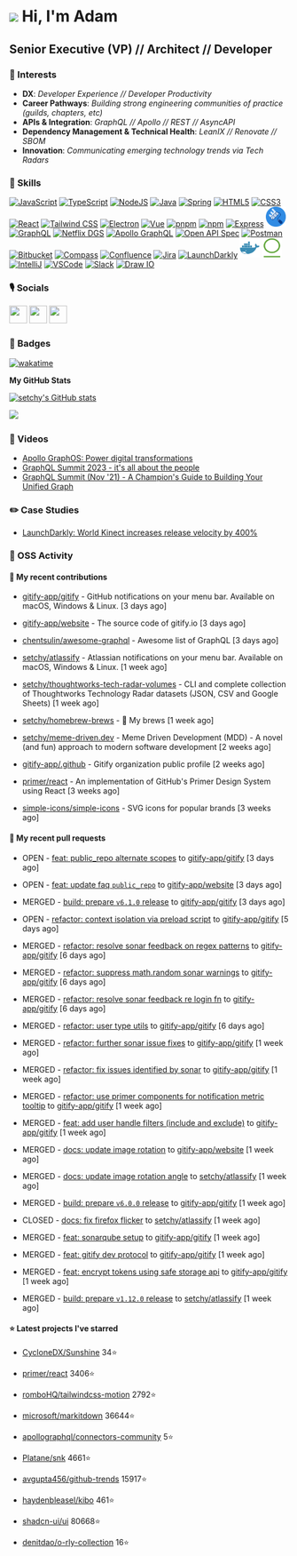 ![](https://user-images.githubusercontent.com/18350557/176309783-0785949b-9127-417c-8b55-ab5a4333674e.gif) Hi, I'm Adam
============================================================================================================================

Senior Executive (VP) // Architect // Developer
-----------------------------------------------

### 🔭 Interests

- **DX**: *Developer Experience // Developer Productivity*
- **Career Pathways**: *Building strong engineering communities of practice (guilds, chapters, etc)*
- **APIs & Integration**: *GraphQL // Apollo // REST // AsyncAPI*
- **Dependency Management & Technical Health**: *LeanIX // Renovate // SBOM*
- **Innovation**: *Communicating emerging technology trends via Tech Radars*

### 💪 Skills

<p align="left">
  <a href="https://developer.mozilla.org/en-US/docs/Web/JavaScript" target="_blank" rel="noreferrer"><img src="https://raw.githubusercontent.com/danielcranney/readme-generator/main/public/icons/skills/javascript-colored.svg" width="36" height="36" alt="JavaScript" /></a>
  <a href="https://www.typescriptlang.org/" target="_blank" rel="noreferrer"><img src="https://raw.githubusercontent.com/danielcranney/readme-generator/main/public/icons/skills/typescript-colored.svg" width="36" height="36" alt="TypeScript" /></a>
  <a href="https://nodejs.org/en/" target="_blank" rel="noreferrer"><img src="https://raw.githubusercontent.com/danielcranney/readme-generator/main/public/icons/skills/nodejs-colored.svg" width="36" height="36" alt="NodeJS" /></a>
  <a href="https://www.oracle.com/java/" target="_blank" rel="noreferrer"><img src="https://raw.githubusercontent.com/danielcranney/readme-generator/main/public/icons/skills/java-colored.svg" width="36" height="36" alt="Java" /></a>
  <a href="https://spring.io/" target="_blank" rel="noreferrer"><img src="https://cdn.worldvectorlogo.com/logos/spring-3.svg" width="36" height="36" alt="Spring" /></a> 
  <a href="https://developer.mozilla.org/en-US/docs/Glossary/HTML5" target="_blank" rel="noreferrer"><img src="https://raw.githubusercontent.com/danielcranney/readme-generator/main/public/icons/skills/html5-colored.svg" width="36" height="36" alt="HTML5" /></a>
  <a href="https://www.w3.org/TR/CSS/#css" target="_blank" rel="noreferrer"><img src="https://raw.githubusercontent.com/danielcranney/readme-generator/main/public/icons/skills/css3-colored.svg" width="36" height="36" alt="CSS3" /></a>
  <a href="https://react.dev/" target="_blank" rel="noreferrer"><img src="https://cdn.worldvectorlogo.com/logos/react-2.svg" width="36" height="36" alt="React" /></a>
  <a href="https://tailwindcss.com/" target="_blank" rel="noreferrer"><img src="https://cdn.worldvectorlogo.com/logos/tailwind-css-2.svg" width="36" height="36" alt="Tailwind CSS" /></a>
  <a href="https://www.electronjs.org/" target="_blank" rel="noreferrer"><img src="https://cdn.worldvectorlogo.com/logos/electron-1.svg" width="36" height="36" alt="Electron" /></a>
  <a href="https://vuejs.org/" target="_blank" rel="noreferrer"><img src="https://cdn.worldvectorlogo.com/logos/vue-9.svg" width="36" height="36" alt="Vue" /></a>
  <a href="https://pnpm.io/" target="_blank" rel="noreferrer"><img src="https://encrypted-tbn0.gstatic.com/images?q=tbn:ANd9GcSGcwBnoTNg212cvEclMX-_qRw_P-_odFp3aafVal77Hg&s" width="36" height="36" alt="pnpm" /></a>
  <a href="https://www.npmjs.com/" target="_blank" rel="noreferrer"><img src="https://cdn.worldvectorlogo.com/logos/npm-square-red-1.svg" width="36" height="36" alt="npm" /></a>
  <a href="https://expressjs.com/" target="_blank" rel="noreferrer"><img src="https://raw.githubusercontent.com/danielcranney/readme-generator/main/public/icons/skills/express-colored.svg" width="36" height="36" alt="Express" /></a>
  <a href="https://docs.renovatebot.com/" target="_blank" rel="noreferrer"><img src="https://raw.githubusercontent.com/renovatebot/renovate/refs/heads/main/docs/usage/assets/images/logo.png" width="36" height="36" alt="Renovate" /></a>
  <a href="https://graphql.org/" target="_blank" rel="noreferrer"><img src="https://raw.githubusercontent.com/danielcranney/readme-generator/main/public/icons/skills/graphql-colored.svg" width="36" height="36" alt="GraphQL" /></a>
  <a href="https://netflix.github.io/dgs/" target="_blank" rel="noreferrer"><img src="https://raw.githubusercontent.com/Netflix/dgs/main/docs/images/dgs-framework-brand/Icon/dgs-icon--blue.svg" width="36" height="36" alt="Netflix DGS" /></a>
  <a href="https://apollographql.com/" target="_blank" rel="noreferrer"><img src="https://cdn.worldvectorlogo.com/logos/apollo-graphql-compact.svg" width="36" height="36" alt="Apollo GraphQL" /></a>
  <a href="https://swagger.io/specification/" target="_blank" rel="noreferrer"><img src="https://cdn.worldvectorlogo.com/logos/openapi-1.svg" width="36" height="36" alt="Open API Spec" /></a>
  <a href="https://www.postman.com//" target="_blank" rel="noreferrer"><img src="https://cdn.worldvectorlogo.com/logos/postman.svg" width="36" height="36" alt="Postman" /></a>
  <a href="https://www.atlassian.com/software/bitbucket" target="_blank" rel="noreferrer"><img src="https://cdn.worldvectorlogo.com/logos/bitbucket-icon.svg" width="36" height="36" alt="Bitbucket" /></a>
  <a href="https://www.atlassian.com/software/compass" target="_blank" rel="noreferrer"><img src="https://cdn.worldvectorlogo.com/logos/atlassian-compass-1.svg" width="36" height="36" alt="Compass" /></a>
  <a href="https://www.atlassian.com/software/confluence" target="_blank" rel="noreferrer"><img src="https://cdn.worldvectorlogo.com/logos/confluence-1.svg" width="36" height="36" alt="Confluence" /></a>
  <a href="https://www.atlassian.com/software/jira" target="_blank" rel="noreferrer"><img src="https://cdn.worldvectorlogo.com/logos/jira-1.svg" width="36" height="36" alt="Jira" /></a>
  <a href="https://launchdarkly.com/" target="_blank" rel="noreferrer"><img src="https://cdn.worldvectorlogo.com/logos/launchdarkly-2.svg" width="36" height="36" alt="LaunchDarkly" /></a>
  <a href="https://docker.com/" target="_blank" rel="noreferrer"><img src="https://raw.githubusercontent.com/nx211/homer-icons/master/png/docker.png" width="36" height="36" alt="Docker" /></a>
  <a href="https://jfrog.com/artifactory/" target="_blank" rel="noreferrer"><img src="https://raw.githubusercontent.com/nx211/homer-icons/master/png/artifactory.png" width="36" height="36" alt="Artifactory" /></a>
  <a href="https://www.jetbrains.com/idea/" target="_blank" rel="noreferrer"><img src="https://cdn.worldvectorlogo.com/logos/intellij-idea-1.svg" width="36" height="36" alt="IntelliJ" /></a>
  <a href="https://code.visualstudio.com/" target="_blank" rel="noreferrer"><img src="https://cdn.worldvectorlogo.com/logos/visual-studio-code-1.svg" width="36" height="36" alt="VSCode" /></a>
  <a href="https://slack.com/" target="_blank" rel="noreferrer"><img src="https://cdn.worldvectorlogo.com/logos/slack-new-logo.svg" width="36" height="36" alt="Slack" /></a>
  <a href="https://drawio-app.com/" target="_blank" rel="noreferrer"><img src="https://cdn.worldvectorlogo.com/logos/draw-io.svg" width="36" height="36" alt="Draw IO" /></a>
</p>

                      

### 🎙️ Socials
                  
<p align="left">
  <a href="https://www.github.com/setchy" target="_blank" rel="noreferrer"><img src="https://raw.githubusercontent.com/danielcranney/readme-generator/main/public/icons/socials/github.svg" width="32" height="32" /></a>
  <a href="https://www.linkedin.com/in/adamsetch" target="_blank" rel="noreferrer"><img src="https://raw.githubusercontent.com/danielcranney/readme-generator/main/public/icons/socials/linkedin.svg" width="32" height="32" /></a>
  <a href="https://www.twitter.com/setchy87" target="_blank" rel="noreferrer"><img src="https://raw.githubusercontent.com/danielcranney/readme-generator/main/public/icons/socials/twitter.svg" width="32" height="32" /></a>
</p>

### 📛 Badges

[![wakatime](https://wakatime.com/badge/user/2b948ae2-4be1-4020-8a57-7de60b53fe1d.svg)](https://wakatime.com/@2b948ae2-4be1-4020-8a57-7de60b53fe1d)

<b>My GitHub Stats</b>

<a href="http://www.github.com/setchy"><img src="https://github-readme-stats.vercel.app/api?username=setchy&show_icons=true&hide=&count_private=true&title_color=0891b2&text_color=ffffff&icon_color=0891b2&bg_color=1c1917&hide_border=true&show_icons=true" alt="setchy's GitHub stats" /></a>

<a href="http://www.github.com/setchy"><img src="https://github-readme-streak-stats.herokuapp.com/?user=setchy&stroke=ffffff&background=1c1917&ring=0891b2&fire=0891b2&currStreakNum=ffffff&currStreakLabel=0891b2&sideNums=ffffff&sideLabels=ffffff&dates=ffffff&hide_border=true" /></a>

### 📼 Videos

- [Apollo GraphOS: Power digital transformations](https://www.apollographql.com/enterprise?wvideo=4fu2lsjssc)
- [GraphQL Summit 2023 - it's all about the people](https://www.youtube.com/watch?v=090IWEcHbJc)
- [GraphQL Summit (Nov '21) - A Champion's Guide to Building Your Unified Graph](https://www.apollographql.com/events/roundtable/graphql-summit-november-2021/a-champions-guide-to-building-your-unified-graph)

### ✏️ Case Studies

- [LaunchDarkly: World Kinect increases release velocity by 400%](https://launchdarkly.com/case-studies/world-kinect/)

### 🎯 OSS Activity
#### 🚀 My recent contributions



- [gitify-app/gitify](https://github.com/gitify-app/gitify) - GitHub notifications on your menu bar. Available on macOS, Windows &amp; Linux. [3 days ago]

- [gitify-app/website](https://github.com/gitify-app/website) - The source code of gitify.io [3 days ago]

- [chentsulin/awesome-graphql](https://github.com/chentsulin/awesome-graphql) - Awesome list of GraphQL [3 days ago]

- [setchy/atlassify](https://github.com/setchy/atlassify) - Atlassian notifications on your menu bar. Available on macOS, Windows &amp; Linux.  [1 week ago]

- [setchy/thoughtworks-tech-radar-volumes](https://github.com/setchy/thoughtworks-tech-radar-volumes) - CLI and complete collection of Thoughtworks Technology Radar datasets (JSON, CSV and Google Sheets) [1 week ago]

- [setchy/homebrew-brews](https://github.com/setchy/homebrew-brews) - 🍻 My brews [1 week ago]

- [setchy/meme-driven.dev](https://github.com/setchy/meme-driven.dev) - Meme Driven Development (MDD) - A novel (and fun) approach to modern software development [2 weeks ago]

- [gitify-app/.github](https://github.com/gitify-app/.github) - Gitify organization public profile [2 weeks ago]

- [primer/react](https://github.com/primer/react) - An implementation of GitHub&#39;s Primer Design System using React [3 weeks ago]

- [simple-icons/simple-icons](https://github.com/simple-icons/simple-icons) - SVG icons for popular brands [3 weeks ago]

#### 🎉 My recent pull requests



- OPEN - [feat: public_repo alternate scopes](https://github.com/gitify-app/gitify/pull/1831) to [gitify-app/gitify](https://github.com/gitify-app/gitify) [3 days ago]

- OPEN - [feat: update faq `public_repo`](https://github.com/gitify-app/website/pull/344) to [gitify-app/website](https://github.com/gitify-app/website) [3 days ago]

- MERGED - [build: prepare `v6.1.0` release](https://github.com/gitify-app/gitify/pull/1829) to [gitify-app/gitify](https://github.com/gitify-app/gitify) [3 days ago]

- OPEN - [refactor: context isolation via preload script](https://github.com/gitify-app/gitify/pull/1826) to [gitify-app/gitify](https://github.com/gitify-app/gitify) [5 days ago]

- MERGED - [refactor: resolve sonar feedback on regex patterns](https://github.com/gitify-app/gitify/pull/1825) to [gitify-app/gitify](https://github.com/gitify-app/gitify) [6 days ago]

- MERGED - [refactor: suppress math.random sonar warnings](https://github.com/gitify-app/gitify/pull/1824) to [gitify-app/gitify](https://github.com/gitify-app/gitify) [6 days ago]

- MERGED - [refactor: resolve sonar feedback re login fn](https://github.com/gitify-app/gitify/pull/1823) to [gitify-app/gitify](https://github.com/gitify-app/gitify) [6 days ago]

- MERGED - [refactor: user type utils](https://github.com/gitify-app/gitify/pull/1820) to [gitify-app/gitify](https://github.com/gitify-app/gitify) [6 days ago]

- MERGED - [refactor: further sonar issue fixes](https://github.com/gitify-app/gitify/pull/1819) to [gitify-app/gitify](https://github.com/gitify-app/gitify) [1 week ago]

- MERGED - [refactor: fix issues identified by sonar](https://github.com/gitify-app/gitify/pull/1818) to [gitify-app/gitify](https://github.com/gitify-app/gitify) [1 week ago]

- MERGED - [refactor: use primer components for notification metric tooltip](https://github.com/gitify-app/gitify/pull/1814) to [gitify-app/gitify](https://github.com/gitify-app/gitify) [1 week ago]

- MERGED - [feat: add user handle filters (include and exclude)](https://github.com/gitify-app/gitify/pull/1813) to [gitify-app/gitify](https://github.com/gitify-app/gitify) [1 week ago]

- MERGED - [docs: update image rotation](https://github.com/gitify-app/website/pull/337) to [gitify-app/website](https://github.com/gitify-app/website) [1 week ago]

- MERGED - [docs: update image rotation angle](https://github.com/setchy/atlassify/pull/609) to [setchy/atlassify](https://github.com/setchy/atlassify) [1 week ago]

- MERGED - [build: prepare `v6.0.0` release](https://github.com/gitify-app/gitify/pull/1806) to [gitify-app/gitify](https://github.com/gitify-app/gitify) [1 week ago]

- CLOSED - [docs: fix firefox flicker](https://github.com/setchy/atlassify/pull/607) to [setchy/atlassify](https://github.com/setchy/atlassify) [1 week ago]

- MERGED - [feat: sonarqube setup](https://github.com/gitify-app/gitify/pull/1805) to [gitify-app/gitify](https://github.com/gitify-app/gitify) [1 week ago]

- MERGED - [feat: gitify dev protocol](https://github.com/gitify-app/gitify/pull/1801) to [gitify-app/gitify](https://github.com/gitify-app/gitify) [1 week ago]

- MERGED - [feat: encrypt tokens using safe storage api](https://github.com/gitify-app/gitify/pull/1800) to [gitify-app/gitify](https://github.com/gitify-app/gitify) [1 week ago]

- MERGED - [build: prepare `v1.12.0` release](https://github.com/setchy/atlassify/pull/595) to [setchy/atlassify](https://github.com/setchy/atlassify) [1 week ago]

#### ⭐ Latest projects I've starred



- [CycloneDX/Sunshine](https://github.com/CycloneDX/Sunshine) 34⭐

- [primer/react](https://github.com/primer/react) 3406⭐

- [romboHQ/tailwindcss-motion](https://github.com/romboHQ/tailwindcss-motion) 2792⭐

- [microsoft/markitdown](https://github.com/microsoft/markitdown) 36644⭐

- [apollographql/connectors-community](https://github.com/apollographql/connectors-community) 5⭐

- [Platane/snk](https://github.com/Platane/snk) 4661⭐

- [avgupta456/github-trends](https://github.com/avgupta456/github-trends) 15917⭐

- [haydenbleasel/kibo](https://github.com/haydenbleasel/kibo) 461⭐

- [shadcn-ui/ui](https://github.com/shadcn-ui/ui) 80668⭐

- [denitdao/o-rly-collection](https://github.com/denitdao/o-rly-collection) 16⭐


